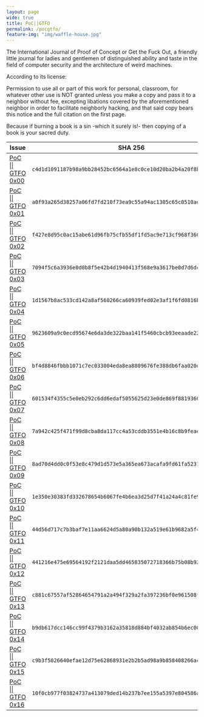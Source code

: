 ```yaml
---
layout: page
wide: true
title: PoC||GTFO
permalink: /pocgtfo/
feature-img: "img/waffle-house.jpg"
---
```

The International Journal of Proof of Concept or Get the Fuck Out, a friendly little journal for ladies and gentlemen of distinguished ability and taste in the field of computer security and the architecture of weird machines.

According to its license:

>
Permission to use all or part of this work for personal, classroom, for whatever other use is NOT granted unless you make a copy and pass it to a neighbor without fee, excepting libations covered by the aforementioned neighbor in order to facilitate neighborly hacking, and that said copy bears this notice and the full citation on the first page.
>
Because if burning a book is a sin -which it surely is!- then copying of a book is your sacred duty.

|Issue|SHA 256|
|---|-----|
|<a href ="https://github.com/mvdwoord/Static/raw/master/pocorgtfo/pocorgtfo00.pdf">PoC \|\| GTFO 0x00</a>| `c4d1d1091187b98a9bb28452bc6564a1e8c0ce10d20ba2b4a20f8b7798f7ab64` |
|<a href ="https://github.com/mvdwoord/Static/raw/master/pocorgtfo/pocorgtfo01.pdf">PoC \|\| GTFO 0x01</a>| `a0f93a265d38257a06fd7fd210f73ea9c55a94ac1305c65c0510ada236c2cc88` |
|<a href ="https://github.com/mvdwoord/Static/raw/master/pocorgtfo/pocorgtfo02.pdf">PoC \|\| GTFO 0x02</a>| `f427e8d95c0ac15abe61d96fb75cfb55df1fd5ac9e713cf968f3602267ca155e` |
|<a href ="https://github.com/mvdwoord/Static/raw/master/pocorgtfo/pocorgtfo03.pdf">PoC \|\| GTFO 0x03</a>| `7094f5c6a3936e0d0b8f5e42b4d1940413f568e9a3617be0d7d6dc73cb3420e1` |
|<a href ="https://github.com/mvdwoord/Static/raw/master/pocorgtfo/pocorgtfo04.pdf">PoC \|\| GTFO 0x04</a>| `1d1567b8ac533cd142a8af560266ca60939fed02e3af1f6fd0816b26473afd01` |
|<a href ="https://github.com/mvdwoord/Static/raw/master/pocorgtfo/pocorgtfo05.pdf">PoC \|\| GTFO 0x05</a>| `9623609a9c0ecd95674e6da3de322baa141f5460cbcb93eeaade22eaf2c80640` |
|<a href ="https://github.com/mvdwoord/Static/raw/master/pocorgtfo/pocorgtfo06.pdf">PoC \|\| GTFO 0x06</a>| `bf4d8846fbbb1071c7ec033004eda8ea8809676fe388db6faa020d781cb8ac26` |
|<a href ="https://github.com/mvdwoord/Static/raw/master/pocorgtfo/pocorgtfo07.pdf">PoC \|\| GTFO 0x07</a>| `601534f4355c5e0eb292c6dd6edaf5055625d23e0de869f88193606415e6a35f` |
|<a href ="https://github.com/mvdwoord/Static/raw/master/pocorgtfo/pocorgtfo08.pdf">PoC \|\| GTFO 0x08</a>| `7a942c425f471f99d8cba8da117cc4a53cddb3551e4b16c8b9feae31b5654a33` |
|<a href ="https://github.com/mvdwoord/Static/raw/master/pocorgtfo/pocorgtfo09.pdf">PoC \|\| GTFO 0x09</a>| `8ad70d4dd0c0f53e8c479d1d573e5a365ea673acafa9fd61fa5231e18502a6ad` |
|<a href ="https://github.com/mvdwoord/Static/raw/master/pocorgtfo/pocorgtfo10.pdf">PoC \|\| GTFO 0x10</a>| `1e350e30383fd332678654b6067fe4b6ea3d25d7f41a24a4c81fe913b295c9de` |
|<a href ="https://github.com/mvdwoord/Static/raw/master/pocorgtfo/pocorgtfo11.pdf">PoC \|\| GTFO 0x11</a>| `44d56d717c7b3baf7e11aa6624d5a80a90b132a519e61b9682a5f4a635b04c78` |
|<a href ="https://github.com/mvdwoord/Static/raw/master/pocorgtfo/pocorgtfo12.pdf">PoC \|\| GTFO 0x12</a>| `441216e475e69564192f2121daa5dd465835072718366b75b08b9272ff9cf08b` |
|<a href ="https://github.com/mvdwoord/Static/raw/master/pocorgtfo/pocorgtfo13.pdf">PoC \|\| GTFO 0x13</a>| `c881c67557af52864654791a2a494f329a2fa397236bf0e961508f0769b0a3f5` |
|<a href ="https://github.com/mvdwoord/Static/raw/master/pocorgtfo/pocorgtfo14.pdf">PoC \|\| GTFO 0x14</a>| `b9db617dcc146cc99f4379b3162a35818d884bf4032ab854b6ec00b5ec98138d` |
|<a href ="https://github.com/mvdwoord/Static/raw/master/pocorgtfo/pocorgtfo15.pdf">PoC \|\| GTFO 0x15</a>| `c9b3f5026640efae12d75e62868931e2b2b5ad98a9b858408266ac5c35815bf4` |
|<a href ="https://github.com/mvdwoord/Static/raw/master/pocorgtfo/pocorgtfo16.pdf">PoC \|\| GTFO 0x16</a>| `10f0cb977f03824737a413079ded14b237b7ee155a5397e804586ab7151ed0a3` |